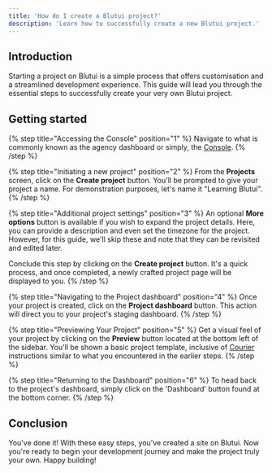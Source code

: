 ```yaml
---
title: 'How do I create a Blutui project?'
description: 'Learn how to successfully create a new Blutui project.'
---
```


## Introduction

Starting a project on Blutui is a simple process that offers customisation and a streamlined development experience. This guide will lead you through the essential steps to successfully create your very own Blutui project.

## Getting started

{% step title="Accessing the Console" position="1" %}
Navigate to what is commonly known as the agency dashboard or simply, the [Console](https://blutui.com/app).
{% /step %}

{% step title="Initiating a new project" position="2" %}
From the **Projects** screen, click on the **Create project** button. You'll be prompted to give your project a name. For demonstration purposes, let's name it "Learning Blutui".
{% /step %}

{% step title="Additional project settings" position="3" %}
An optional **More options** button is available if you wish to expand the project details. Here, you can provide a description and even set the timezone for the project. However, for this guide, we'll skip these and note that they can be revisited and edited later.

Conclude this step by clicking on the **Create project** button. It's a quick process, and once completed, a newly crafted project page will be displayed to you.
{% /step %}

{% step title="Navigating to the Project dashboard" position="4" %}
Once your project is created, click on the **Project dashboard** button. This action will direct you to your project's staging dashboard.
{% /step %}

{% step title="Previewing Your Project" position="5" %}
Get a visual feel of your project by clicking on the **Preview** button located at the bottom left of the sidebar. You'll be shown a basic project template, inclusive of [Courier](/docs/courier/getting-started) instructions similar to what you encountered in the earlier steps.
{% /step %}

{% step title="Returning to the Dashboard" position="6" %}
To head back to the project's dashboard, simply click on the 'Dashboard' button found at the bottom corner.
{% /step %}

## Conclusion

You've done it! With these easy steps, you've created a site on Blutui. Now you're ready to begin your development journey and make the project truly your own. Happy building!
